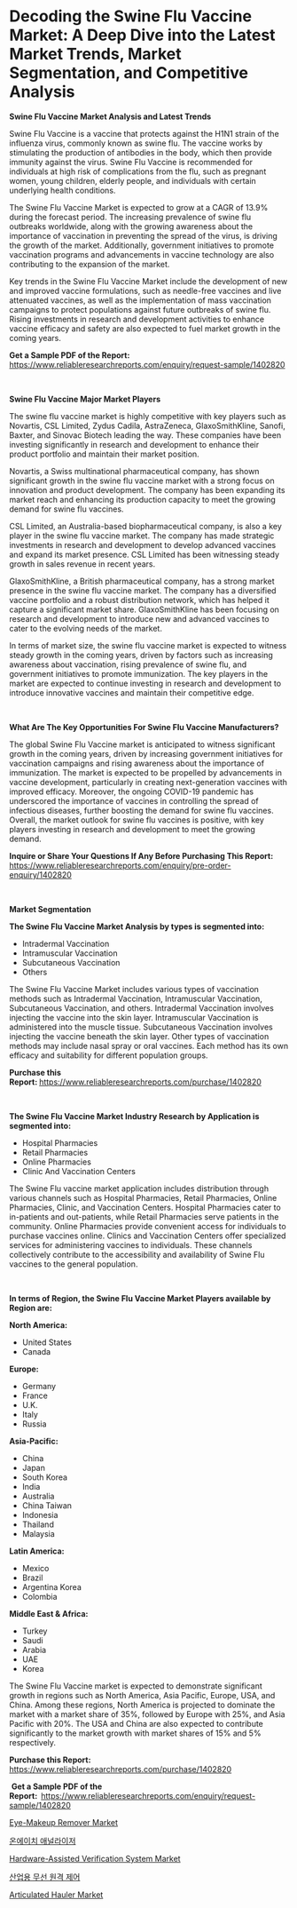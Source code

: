 <p><h1>Decoding the Swine Flu Vaccine Market: A Deep Dive into the Latest Market Trends, Market Segmentation, and Competitive Analysis</h1></p><p><strong>Swine Flu Vaccine Market Analysis and Latest Trends</strong></p>
<p><p>Swine Flu Vaccine is a vaccine that protects against the H1N1 strain of the influenza virus, commonly known as swine flu. The vaccine works by stimulating the production of antibodies in the body, which then provide immunity against the virus. Swine Flu Vaccine is recommended for individuals at high risk of complications from the flu, such as pregnant women, young children, elderly people, and individuals with certain underlying health conditions.</p><p>The Swine Flu Vaccine Market is expected to grow at a CAGR of 13.9% during the forecast period. The increasing prevalence of swine flu outbreaks worldwide, along with the growing awareness about the importance of vaccination in preventing the spread of the virus, is driving the growth of the market. Additionally, government initiatives to promote vaccination programs and advancements in vaccine technology are also contributing to the expansion of the market.</p><p>Key trends in the Swine Flu Vaccine Market include the development of new and improved vaccine formulations, such as needle-free vaccines and live attenuated vaccines, as well as the implementation of mass vaccination campaigns to protect populations against future outbreaks of swine flu. Rising investments in research and development activities to enhance vaccine efficacy and safety are also expected to fuel market growth in the coming years.</p></p>
<p><strong>Get a Sample PDF of the Report:&nbsp;</strong> <a href="https://www.reliableresearchreports.com/enquiry/request-sample/1402820">https://www.reliableresearchreports.com/enquiry/request-sample/1402820</a></p>
<p>&nbsp;</p>
<p><strong>Swine Flu Vaccine Major Market Players</strong></p>
<p><p>The swine flu vaccine market is highly competitive with key players such as Novartis, CSL Limited, Zydus Cadila, AstraZeneca, GlaxoSmithKline, Sanofi, Baxter, and Sinovac Biotech leading the way. These companies have been investing significantly in research and development to enhance their product portfolio and maintain their market position.</p><p>Novartis, a Swiss multinational pharmaceutical company, has shown significant growth in the swine flu vaccine market with a strong focus on innovation and product development. The company has been expanding its market reach and enhancing its production capacity to meet the growing demand for swine flu vaccines.</p><p>CSL Limited, an Australia-based biopharmaceutical company, is also a key player in the swine flu vaccine market. The company has made strategic investments in research and development to develop advanced vaccines and expand its market presence. CSL Limited has been witnessing steady growth in sales revenue in recent years.</p><p>GlaxoSmithKline, a British pharmaceutical company, has a strong market presence in the swine flu vaccine market. The company has a diversified vaccine portfolio and a robust distribution network, which has helped it capture a significant market share. GlaxoSmithKline has been focusing on research and development to introduce new and advanced vaccines to cater to the evolving needs of the market.</p><p>In terms of market size, the swine flu vaccine market is expected to witness steady growth in the coming years, driven by factors such as increasing awareness about vaccination, rising prevalence of swine flu, and government initiatives to promote immunization. The key players in the market are expected to continue investing in research and development to introduce innovative vaccines and maintain their competitive edge.</p></p>
<p>&nbsp;</p>
<p><strong>What Are The Key Opportunities For Swine Flu Vaccine Manufacturers?</strong></p>
<p><p>The global Swine Flu Vaccine market is anticipated to witness significant growth in the coming years, driven by increasing government initiatives for vaccination campaigns and rising awareness about the importance of immunization. The market is expected to be propelled by advancements in vaccine development, particularly in creating next-generation vaccines with improved efficacy. Moreover, the ongoing COVID-19 pandemic has underscored the importance of vaccines in controlling the spread of infectious diseases, further boosting the demand for swine flu vaccines. Overall, the market outlook for swine flu vaccines is positive, with key players investing in research and development to meet the growing demand.</p></p>
<p><strong>Inquire or Share Your Questions If Any Before Purchasing This Report:</strong> <a href="https://www.reliableresearchreports.com/enquiry/pre-order-enquiry/1402820">https://www.reliableresearchreports.com/enquiry/pre-order-enquiry/1402820</a></p>
<p>&nbsp;</p>
<p><strong>Market Segmentation</strong></p>
<p><strong>The Swine Flu Vaccine Market Analysis by types is segmented into:</strong></p>
<p><ul><li>Intradermal Vaccination</li><li>Intramuscular Vaccination</li><li>Subcutaneous Vaccination</li><li>Others</li></ul></p>
<p><p>The Swine Flu Vaccine Market includes various types of vaccination methods such as Intradermal Vaccination, Intramuscular Vaccination, Subcutaneous Vaccination, and others. Intradermal Vaccination involves injecting the vaccine into the skin layer. Intramuscular Vaccination is administered into the muscle tissue. Subcutaneous Vaccination involves injecting the vaccine beneath the skin layer. Other types of vaccination methods may include nasal spray or oral vaccines. Each method has its own efficacy and suitability for different population groups.</p></p>
<p><strong>Purchase this Report:&nbsp;</strong><a href="https://www.reliableresearchreports.com/purchase/1402820">https://www.reliableresearchreports.com/purchase/1402820</a></p>
<p>&nbsp;</p>
<p><strong>The Swine Flu Vaccine Market Industry Research by Application is segmented into:</strong></p>
<p><ul><li>Hospital Pharmacies</li><li>Retail Pharmacies</li><li>Online Pharmacies</li><li>Clinic And Vaccination Centers</li></ul></p>
<p><p>The Swine Flu vaccine market application includes distribution through various channels such as Hospital Pharmacies, Retail Pharmacies, Online Pharmacies, Clinic, and Vaccination Centers. Hospital Pharmacies cater to in-patients and out-patients, while Retail Pharmacies serve patients in the community. Online Pharmacies provide convenient access for individuals to purchase vaccines online. Clinics and Vaccination Centers offer specialized services for administering vaccines to individuals. These channels collectively contribute to the accessibility and availability of Swine Flu vaccines to the general population.</p></p>
<p>&nbsp;</p>
<p><strong>In terms of Region, the Swine Flu Vaccine Market Players available by Region are:</strong></p>
<p>
    <p> <strong> North America: </strong>
        <ul>
            <li>United States</li>
            <li>Canada</li>
        </ul>
        </p> 
    <p> <strong> Europe: </strong>
        <ul>
            <li>Germany</li>
            <li>France</li>
            <li>U.K.</li>
            <li>Italy</li>
            <li>Russia</li>
        </ul>
        </p> 
    <p> <strong> Asia-Pacific: </strong>
        <ul>
            <li>China</li>
            <li>Japan</li>
            <li>South Korea</li>
            <li>India</li>
            <li>Australia</li>
            <li>China Taiwan</li>
            <li>Indonesia</li>
            <li>Thailand</li>
            <li>Malaysia</li>
        </ul>
        </p> 
    <p> <strong> Latin America: </strong>
        <ul>
            <li>Mexico</li>
            <li>Brazil</li>
            <li>Argentina Korea</li>
            <li>Colombia</li>
        </ul>
        </p> 
    <p> <strong> Middle East & Africa: </strong>
        <ul>
            <li>Turkey</li>
            <li>Saudi</li>
            <li>Arabia</li>
            <li>UAE</li>
            <li>Korea</li>
        </ul>
    </p>
    </p>
<p><p>The Swine Flu Vaccine market is expected to demonstrate significant growth in regions such as North America, Asia Pacific, Europe, USA, and China. Among these regions, North America is projected to dominate the market with a market share of 35%, followed by Europe with 25%, and Asia Pacific with 20%. The USA and China are also expected to contribute significantly to the market growth with market shares of 15% and 5% respectively.</p></p>
<p><strong>Purchase this Report: </strong><a href="https://www.reliableresearchreports.com/purchase/1402820">https://www.reliableresearchreports.com/purchase/1402820</a></p>
<p>&nbsp;<strong>Get a Sample PDF of the Report:&nbsp;&nbsp;</strong><a href="https://www.reliableresearchreports.com/enquiry/request-sample/1402820">https://www.reliableresearchreports.com/enquiry/request-sample/1402820</a></p>
<p><strong></strong></p>
<p><p><a href="https://simplistic-meeting-7ee.notion.site/Eye-Makeup-Remover-Market-Research-Report-The-Key-To-Successful-Business-Strategy-Forecasted-for-Pe-78706d9c67b347798b7c602a89816a23">Eye-Makeup Remover Market</a></p><p><a href="https://medium.com/@henrywheeler53/onh-%EB%B6%84%EC%84%9D%EA%B8%B0-%EC%8B%9C%EC%9E%A5%EC%9D%80-%EC%8B%9C%EC%9E%A5-%EC%A0%90%EC%9C%A0%EC%9C%A8-%EC%8B%9C%EC%9E%A5-%ED%8A%B8%EB%A0%8C%EB%93%9C-%EB%B0%8F-%EC%8B%9C%EC%9E%A5-%EC%84%B1%EC%9E%A5%EC%97%90-%EA%B4%80%ED%95%9C-%EC%A0%95%EB%B3%B4%EB%A5%BC-%EC%A0%9C%EA%B3%B5%ED%95%A9%EB%8B%88%EB%8B%A4-6a8923c397af">온에이치 애널라이저</a></p><p><a href="https://github.com/Airanohannonzb68e5pb53oc1/Market-Research-Report-List-1/blob/main/hardware-assisted-verification-system-market.md">Hardware-Assisted Verification System Market</a></p><p><a href="https://medium.com/@henrywheeler53/2024%EB%85%84%EB%B6%80%ED%84%B0-2031%EB%85%84%EA%B9%8C%EC%A7%80-%EA%B8%B0%EA%B0%84%EC%97%90-%EB%8C%80%ED%95%9C-%EC%82%B0%EC%97%85%EC%9A%A9-%EB%AC%B4%EC%84%A0-%EC%9B%90%EA%B2%A9-%EC%A0%9C%EC%96%B4-%EC%8B%9C%EC%9E%A5-%EB%B6%84%EC%84%9D-%EB%B0%8F-%EA%B7%9C%EB%AA%A8-%EC%98%88%EC%B8%A1-abf98158f0b4">산업용 무선 원격 제어</a></p><p><a href="https://view.publitas.com/reportprime-1/global-articulated-hauler-market-size-and-market-trends-insights-and-projections-from-2024-to-2031/">Articulated Hauler Market</a></p></p>